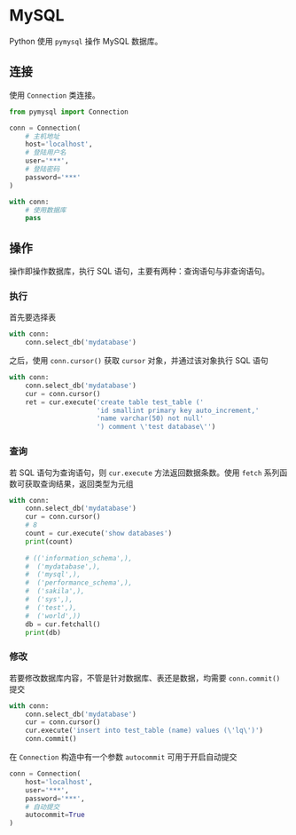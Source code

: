 # MySQL

Python 使用 `pymysql` 操作 MySQL 数据库。

## 连接

使用 `Connection` 类连接。

```python
from pymysql import Connection

conn = Connection(
    # 主机地址
    host='localhost',
    # 登陆用户名
    user='***',
    # 登陆密码
    password='***'
)

with conn:
    # 使用数据库
    pass
```

## 操作

操作即操作数据库，执行 SQL 语句，主要有两种：查询语句与非查询语句。

### 执行

首先要选择表

```python
with conn:
    conn.select_db('mydatabase')
```

之后，使用 `conn.cursor()` 获取 `cursor` 对象，并通过该对象执行 SQL 语句

```python
with conn:
    conn.select_db('mydatabase')
    cur = conn.cursor()
    ret = cur.execute('create table test_table ('
                      'id smallint primary key auto_increment,'
                      'name varchar(50) not null'
                      ') comment \'test database\'')
```

### 查询

若 SQL 语句为查询语句，则 `cur.execute` 方法返回数据条数。使用 `fetch` 系列函数可获取查询结果，返回类型为元组

```python
with conn:
    conn.select_db('mydatabase')
    cur = conn.cursor()
    # 8
    count = cur.execute('show databases')
    print(count)
    
    # (('information_schema',), 
    #  ('mydatabase',), 
    #  ('mysql',),
    #  ('performance_schema',),
    #  ('sakila',),
    #  ('sys',),
    #  ('test',),
    #  ('world',))
    db = cur.fetchall()
    print(db)
```

### 修改

若要修改数据库内容，不管是针对数据库、表还是数据，均需要 `conn.commit()` 提交

```python
with conn:
    conn.select_db('mydatabase')
    cur = conn.cursor()
    cur.execute('insert into test_table (name) values (\'lq\')')
    conn.commit()
```

在 `Connection` 构造中有一个参数 `autocommit` 可用于开启自动提交

```python
conn = Connection(
    host='localhost',
    user='***',
    password='***',
    # 自动提交
    autocommit=True
)
```

